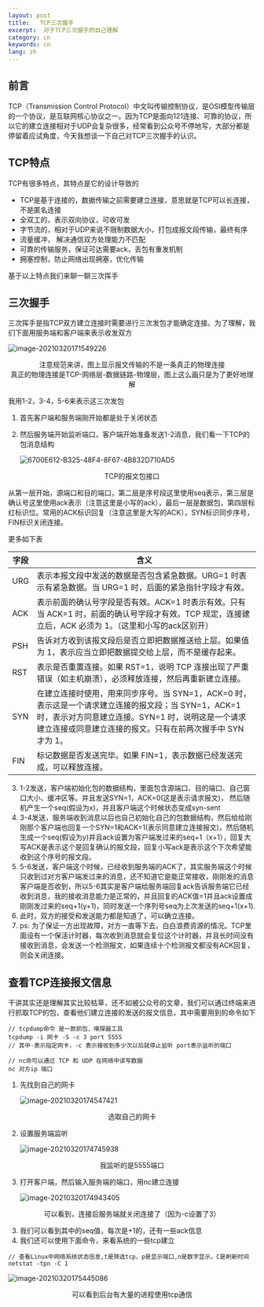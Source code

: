 ```yaml
---
layout: post
title:   TCP三次握手
excerpt:  对于TCP三次握手的自己理解
category: cn
keywords: cn
lang: zh
---
```


## 前言

TCP（Transmission Control Protocol）中文叫传输控制协议，是OSI模型传输层的一个协议，是互联网核心协议之一。因为TCP是面向121连接、可靠的协议，所以它的建立连接相对于UDP会复杂很多，经常看到公众号不停地写，大部分都是停留着应试角度，今天我想谈一下自己对TCP三次握手的认识。

## TCP特点

TCP有很多特点，其特点是它的设计导致的

- TCP是基于连接的，数据传输之前需要建立连接，意思就是TCP可以长连接，不是匿名连接
- 全双工的，表示双向协议，可收可发
- 字节流的，相对于UDP来说不限制数据大小，打包成报文段传输，最终有序
- 流量缓冲， 解决通信双方处理能力不匹配
- 可靠的传输服务，保证可达需要ack，丢包有重发机制
- 拥塞控制，防止网络出现拥塞，优化传输

基于以上特点我们来聊一聊三次挥手

##  三次握手

三次挥手是指TCP双方建立连接时需要进行三次发包才能确定连接。为了理解，我们下面用服务端和客户端来表示收发双方

![image-20210320171549226](https://mypicgogo.oss-cn-hangzhou.aliyuncs.com/tuchuang20210320171549.png)

<center>注意规范来讲，图上显示报文传输的不是一条真正的物理连接<br>真正的物理连接是TCP-网络层-数据链路-物理层，图上这么画只是为了更好地理解</center>

我用1-2，3-4，5-6来表示这三次发包

1. 首先客户端和服务端刚开始都是处于关闭状态

2. 然后服务端开始监听端口，客户端开始准备发送1-2消息，我们看一下TCP的包消息结构

   ![6700E612-B325-48F4-8F67-4B832D710AD5](https://mypicgogo.oss-cn-hangzhou.aliyuncs.com/tuchuang20210320172136.jpeg)

<center>TCP的报文包接口</center>

从第一层开始，源端口和目的端口，第二层是序号段这里使用seq表示，第三层是确认号这里使用ack表示（注意这里是小写的ack），最后一层是数据包，第四层标红标识位。常用的ACK标识回复（注意这里是大写的ACK），SYN标识同步序号，FIN标识关闭连接。

更多如下表

| 字段 | 含义                                                         |
| ---- | ------------------------------------------------------------ |
| URG  | 表示本报文段中发送的数据是否包含紧急数据。URG=1 时表示有紧急数据。当 URG=1 时，后面的紧急指针字段才有效。 |
| ACK  | 表示前面的确认号字段是否有效。ACK=1 时表示有效。只有当 ACK=1 时，前面的确认号字段才有效。TCP 规定，连接建立后，ACK 必须为 1。（这里和小写的ack区别开） |
| PSH  | 告诉对方收到该报文段后是否立即把数据推送给上层。如果值为 1，表示应当立即把数据提交给上层，而不是缓存起来。 |
| RST  | 表示是否重置连接。如果 RST=1，说明 TCP 连接出现了严重错误（如主机崩溃），必须释放连接，然后再重新建立连接。 |
| SYN  | 在建立连接时使用，用来同步序号。当 SYN=1，ACK=0 时，表示这是一个请求建立连接的报文段；当 SYN=1，ACK=1 时，表示对方同意建立连接。SYN=1 时，说明这是一个请求建立连接或同意建立连接的报文。只有在前两次握手中 SYN 才为 1。 |
| FIN  | 标记数据是否发送完毕。如果 FIN=1，表示数据已经发送完成，可以释放连接。 |

3. 1-2发送，客户端初始化包的数据结构，里面包含源端口、目的端口、自己窗口大小、缓冲区等。并且发送SYN=1，ACK=0(这是表示请求报文)， 然后随机产生一个seq(假设为x)，并且客户端这个时候状态变成syn-sent
4. 3-4发送，服务端收到消息以后也自己初始化自己的包数据结构，然后给给刚刚那个客户端也回复一个SYN=1和ACK=1(表示同意建立连接报文)，然后随机生成一个seq(假设为y)并且ack设置为客户端发过来的seq+1（x+1），回复大写ACK是表示这个是回复确认的报文段，回复小写ack是表示这个下次希望能收到这个序号的报文段。
5. 5-6发送，客户端这个时候，已经收到服务端的ACK了，其实服务端这个时候只收到过对方客户端发过来的消息，还不知道它是能正常接收，刚刚发的消息客户端是否收到，所以5-6其实是客户端给服务端回复ack告诉服务端它已经收到消息，我的接收消息能力是正常的，并且回复的ACK值=1并且ack设置成刚刚发过来的seq+1(y+1)，同时发送一个序列号seq为上次发送的seq+1(x+1).
6. 此时，双方的接受和发送能力都是知道了，可以确立连接。
7. ps: 为了保证一方出现故障，对方一直等下去，白白浪费资源的情况。TCP里面设有一个保活计时器，每次收到消息就会复位这个计时器，并且长时间没有接收到消息，会发送一个检测报文，如果连续十个检测报文都没有ACK回复，则会关闭连接。

## 查看TCP连接报文信息

干讲其实还是理解其实比较枯草，还不如被公众号的文章，我们可以通过终端来进行抓取TCP的包，查看他们建立连接的发送的报文信息，其中需要用到的命令如下

```shell
// tcpdump命令 是一款抓包，嗅探器工具
tcpdump -i 网卡 -S -c 3 port 5555
// 其中-表示指定网卡，-c 表示接收到多少次以后就停止监听 port表示监听的端口

// nc命可以通过 TCP 和 UDP 在网络中读写数据
nc 对方ip 端口
```

1. 先找到自己的网卡

   ![image-20210320174547421](https://mypicgogo.oss-cn-hangzhou.aliyuncs.com/tuchuang20210320174547.png)

<center>选取自己的网卡</center>

2. 设置服务端监听

   ![image-20210320174745938](https://mypicgogo.oss-cn-hangzhou.aliyuncs.com/tuchuang20210320174745.png)

<center>我监听的是5555端口</center>

3. 打开客户端，然后输入服务端的端口，用nc建立连接

   ![image-20210320174943405](https://mypicgogo.oss-cn-hangzhou.aliyuncs.com/tuchuang20210320174943.png)

<center>可以看到，连接后服务端就关闭连接了（因为-c设置了3）</center>

3. 我们可以看到其中的seq值，每次是+1的，还有一些ack信息
4. 我们还可以使用下面命令，来看系统的一些tcp建立

```shell
// 查看Linux中网络系统状态信息,t是筛选tcp，p是显示端口,n是数字显示，C是刷新时间
netstat -tpn -C 1
```

![image-20210320175445086](https://mypicgogo.oss-cn-hangzhou.aliyuncs.com/tuchuang20210320175445.png)

<center>可以看到后台有大量的进程使用tcp通信</center>

